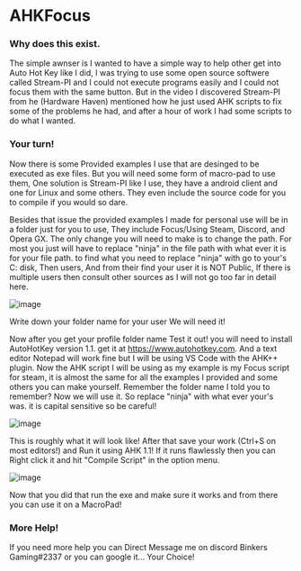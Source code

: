 # AHKFocus

### Why does this exist.
The simple awnser is I wanted to have a simple way to help other get into Auto Hot Key like I did, I was trying to use some open source softwere called Stream-PI and I could not execute programs easily and I could not focus them with the same button. But in the video I discovered Stream-PI from he (Hardware Haven) mentioned how he just used AHK scripts to fix some of the problems he had, and after a hour of work I had some scripts to do what I wanted.

### Your turn! 
Now there is some Provided examples I use that are desinged to be executed as exe files. But you will need some form of macro-pad to use them, One solution is Stream-PI like I use, they have a android client and one for Linux and some others. They even include the source code for you to compile if you would so dare.

Besides that issue the provided examples I made for personal use will be in a folder just for you to use, They include Focus/Using Steam, Discord, and Opera GX. The only change you will need to make is to change the path. For most you just will have to replace "ninja" in the file path with what ever it is for your file path. to find what you need to replace "ninja" with go to your's C: disk, Then users, And from their find your user it is NOT Public, If there is multiple users then consult other sources as I will not go too far in detail here.

![image](https://user-images.githubusercontent.com/77704604/225160793-8531565a-2165-4432-bad9-1d773868137b.png)

Write down your folder name for your user We will need it!

Now after you get your profile folder name Test it out! you will need to install AutoHotKey version 1.1. get it at https://www.autohotkey.com. And a text editor Notepad will work fine but I will be using VS Code with the AHK++ plugin. Now the AHK script I will be using as my example is my Focus script for steam, it is almost the same for all the examples I provided and some others you can make yourself. 
Remember the folder name I told you to remember? Now we will use it. So replace "ninja" with what ever your's was. it is capital sensitive so be careful! 

![image](https://user-images.githubusercontent.com/77704604/225161992-b412da22-ca15-47db-aeb2-4762415d679e.png)

This is roughly what it will look like! After that save your work (Ctrl+S on most editors!) and Run it using AHK 1.1! If it runs flawlessly then you can Right click it and hit "Compile Script" in the option menu.

![image](https://user-images.githubusercontent.com/77704604/225162266-9dca12e4-2113-4bf1-a2a9-fe9a5428b142.png)

Now that you did that run the exe and make sure it works and from there you can use it on a MacroPad!

### More Help!

If you need more help you can Direct Message me on discord Binkers Gaming#2337 or you can google it... Your Choice!
